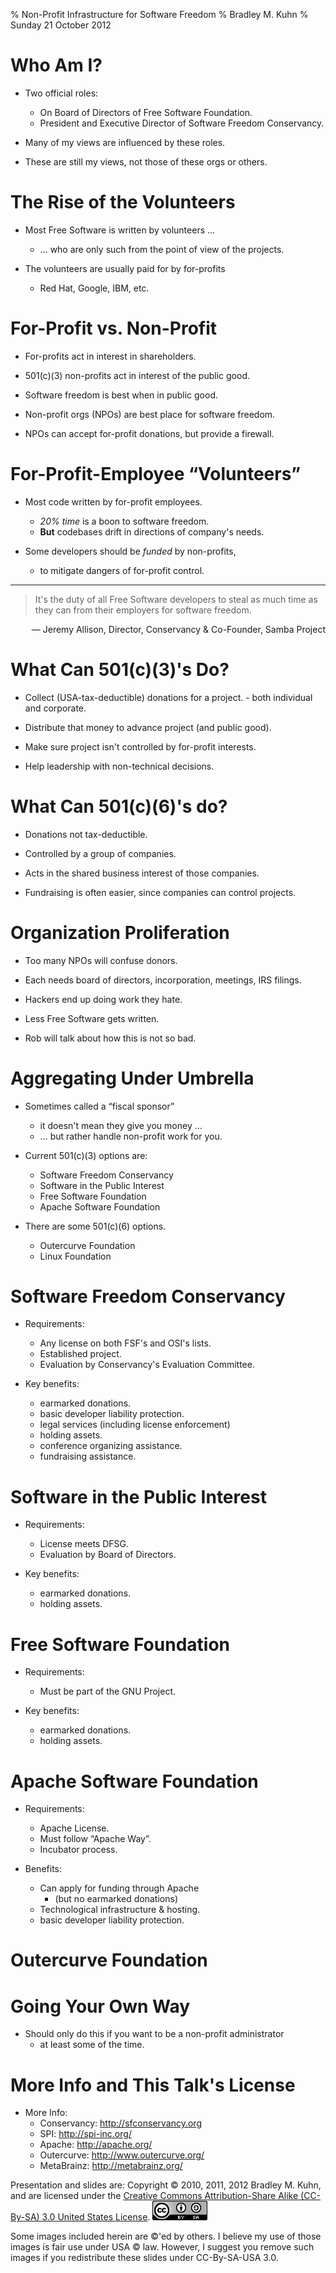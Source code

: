 % Non-Profit Infrastructure for Software Freedom
% Bradley M. Kuhn
% Sunday 21 October 2012

# Who Am I?

+ Two official roles:
    - On Board of Directors of Free Software Foundation.
    - President and Executive Director of Software Freedom Conservancy.

+ Many of my views are influenced by these roles.

+ These are still my views, not those of these orgs or others.

# The Rise of the Volunteers

+ Most Free Software is written by volunteers &hellip;
     + &hellip; who are only such from the point of view of the projects.

+ The volunteers are usually paid for by for-profits
     - Red Hat, Google, IBM, etc.

# For-Profit vs. Non-Profit

+ For-profits act in interest in shareholders.

+ 501(c)(3) non-profits act in interest of the public good.

+ Software freedom is best when in public good.

+ Non-profit orgs (NPOs) are best place for software freedom.

+ NPOs can accept for-profit donations, but provide a firewall.

# For-Profit-Employee &ldquo;Volunteers&rdquo;

+ Most code written by for-profit employees.
     + *20% time* is a boon to software freedom.
     + **But** codebases drift in directions of company's needs.

+ Some developers should be *funded* by non-profits,
     - to mitigate dangers of for-profit control.

***

> It's the duty of all Free Software developers to steal as much time as they can from their employers for software freedom.

<span class="fitonslide">
<p align=right>
 &mdash; Jeremy Allison, Director, Conservancy &amp; Co-Founder, Samba Project
</p>
</span>

# What Can 501(c)(3)'s Do?

+ Collect (USA-tax-deductible) donations for a project.
      - both individual and corporate.

+ Distribute that money to advance project (and public good).

+ Make sure project isn't controlled by for-profit interests.

+ Help leadership with non-technical decisions.

# What Can 501(c)(6)'s do?

+ Donations not tax-deductible.

+ Controlled by a group of companies.

+ Acts in the shared business interest of those companies.

+ Fundraising is often easier, since companies can control projects.

# Organization Proliferation

+ Too many NPOs will confuse donors.

+ Each needs board of directors, incorporation, meetings, IRS filings.

+ Hackers end up doing work they hate.

+ Less Free Software gets written.

+ Rob will talk about how this is not so bad.

# Aggregating Under Umbrella

+ Sometimes called a &ldquo;fiscal sponsor&rdquo;
    + it doesn't mean they give you money &hellip;
    + &hellip; but rather handle non-profit work for you.

+ Current 501(c)(3) options are:
     - Software Freedom Conservancy
     - Software in the Public Interest
     - Free Software Foundation 
     - Apache Software Foundation

+ There are some 501(c)(6) options.
     - Outercurve Foundation
     - Linux Foundation

# Software Freedom Conservancy

+ Requirements:
    - Any license on both FSF's and OSI's lists.
    - Established project.
    - Evaluation by Conservancy's Evaluation Committee.

+ Key benefits:
    - earmarked donations.
    - basic developer liability protection.
    - legal services (including license enforcement)
    - holding assets.
    - conference organizing assistance.
    - fundraising assistance.

# Software in the Public Interest

+ Requirements:
    - License meets DFSG.
    - Evaluation by Board of Directors.

+ Key benefits:
    - earmarked donations.
    - holding assets.

# Free Software Foundation

+ Requirements:
    - Must be part of the GNU Project.

+ Key benefits:
    - earmarked donations.
    - holding assets.

# Apache Software Foundation

+ Requirements:
    - Apache License.
    - Must follow &ldquo;Apache Way&rdquo;.
    - Incubator process.

+ Benefits:
    - Can apply for funding through Apache
        - (but no earmarked donations)
    - Technological infrastructure &amp; hosting.
    - basic developer liability protection.

# Outercurve Foundation

# Going Your Own Way

+ Should only do this if you want to be a non-profit administrator
     + at least some of the time.

# More Info and This Talk's License

+ More Info:
    + Conservancy: http://sfconservancy.org
    + SPI: http://spi-inc.org/
    + Apache: http://apache.org/
    + Outercurve: http://www.outercurve.org/
    + MetaBrainz: http://metabrainz.org/

<span class="fitonslide">
<p>Presentation and slides are: Copyright &copy; 2010, 2011, 2012 Bradley M. Kuhn, and are licensed under the <a href="http://creativecommons.org/licenses/by-sa/3.0/usa/">Creative Commons Attribution-Share Alike (CC-By-SA) 3.0 United States License</a>. <img src="cc-by-sa-3-0_88x31.png"/></p>

<p>Some images included herein are &copy;'ed by others. I believe my use of those images is fair use under USA &copy; law.  However, I suggest you remove such images if you redistribute these slides under CC-By-SA-USA 3.0.
</p>
</span>
